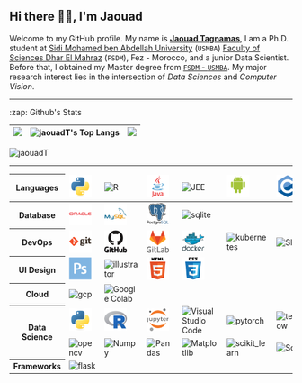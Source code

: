 
## Hi there 🤗👋, I'm Jaouad

Welcome to my GitHub profile. My name is [**Jaouad Tagnamas**](https://github.com/JaouadT/), I am a Ph.D. student at [Sidi Mohamed ben Abdellah University](http://www.usmba.ac.ma/) (`USMBA`) [Faculty of Sciences Dhar El Mahraz](http://www.fsdmfes.ac.ma/) (`FSDM`), Fez - Morocco, and a junior Data Scientist. Before that, I obtained my Master degree from [`FSDM` - `USMBA`](http://www.fsdmfes.ac.ma/). My major research interest lies in the intersection of *Data Sciences* and *Computer Vision*.
<!-- 
You can [contact me](jaouad.tagnamas@usmba.ac.ma) if you think we could work together on an article or a project, or if you have any question/remark. If you would like to get to know more about me and my projects, feel free to check out [my resume](https://drive.google.com/file/d/11Rcy_J3zfErbsgQcAbQGsLGP6zWf-wMf/view) or [my Portfolio  👨‍💻 ](https://m-elkhou.github.io/). -->

<hr>

<summary>:zap: Github's Stats </summary>

<!-- - 🔭 I’m currently working on ...
- 🌱 I’m currently learning ...
- 👯 I’m looking to collaborate on ...
- 🤔 I’m looking for help with ...
- 💬 Ask me about ...
- 📫 How to reach me: ...
- 😄 Pronouns: ...
- ⚡ Fun fact: ... -->

<table>
  <thead>
    <th><img src="https://github-readme-streak-stats.herokuapp.com/?user=jaouadT&theme=default"></th>
    <th><img src="https://github-readme-stats.vercel.app/api?username=jaouadT&show_icons=true" alt="jaouadT's Top Langs" /></th>
    <th><img src="https://github-readme-stats.vercel.app/api/top-langs/?username=jaouadT&layout=compact" /></th>
  </thead>
</table>

![jaouadT](https://komarev.com/ghpvc/?username=jaouadT)

---

<table>
  <thead>
    <th>Languages</th>
    <td><img src="https://github.com/devicons/devicon/blob/master/icons/python/python-original.svg" alt="python" width="40" height="40"/></td>
    <td><img src="assets/r.svg" alt="R" width="40" height="40"/></td>
    <td><img src="https://github.com/devicons/devicon/blob/master/icons/java/java-original-wordmark.svg" alt="java" width="40" height="40"/></td>
    <td><img src="assets/jee.svg" alt="JEE" width="60" height="40"/></td>
    <td><img src="https://github.com/devicons/devicon/blob/master/icons/android/android-original-wordmark.svg" alt="android" width="40" height="40"/></td>
    <td><img src="https://github.com/devicons/devicon/blob/master/icons/c/c-original.svg" alt="c" width="40" height="40"/></td>
    <td><img src="https://github.com/devicons/devicon/blob/master/icons/cplusplus/cplusplus-original.svg" alt="python" width="40" height="40"/></td>
    <td><img src="https://github.com/devicons/devicon/blob/master/icons/matlab/matlab-original.svg" alt="python" width="40" height="40"/></td>
    <td><img src="assets/arduino.svg" alt="Arduino" width="40" height="40"/></td>
    <td><img src="assets/raspberry-pi.svg" alt="raspberry-pi" width="40" height="40"/></td>
  </thead>
  <tr>
    <th>Database</th> 
    <td><img src="https://github.com/devicons/devicon/blob/master/icons/oracle/oracle-original.svg" alt="oracle" width="40" height="40"/></td>
    <td><img src="https://github.com/devicons/devicon/blob/master/icons/mysql/mysql-original-wordmark.svg" alt="mysql" width="40" height="40"/></td>
    <td><img src="https://github.com/devicons/devicon/blob/master/icons/postgresql/postgresql-original-wordmark.svg" alt="postgresql" width="40" height="40"/></td>
    <td><img src="https://www.vectorlogo.zone/logos/sqlite/sqlite-icon.svg" alt="sqlite" width="40" height="40"/></td>
  </tr>
   <tr>
    <th>DevOps</th>
     <td><img src="https://github.com/devicons/devicon/blob/master/icons/git/git-original-wordmark.svg" alt="git" width="40" height="40"/></td>
     <td><img src="https://github.com/devicons/devicon/blob/master/icons/github/github-original-wordmark.svg" alt="github" width="40" height="40"/></td>
     <td><img src="https://github.com/devicons/devicon/blob/master/icons/gitlab/gitlab-original-wordmark.svg" alt="gitlab" width="40" height="40"/></td>
     <td><img src="https://github.com/devicons/devicon/blob/master/icons/docker/docker-original-wordmark.svg" alt="Docker" width="40" height="40"/></td>
     <td><img src="https://www.vectorlogo.zone/logos/kubernetes/kubernetes-icon.svg" alt="kubernetes" width="40" height="40"/></td>
     <td><img src="assets/slack-new-logo.svg" alt="Slack" width="40" height="40"/></td>
  </tr>
  <tr>
    <th>UI Design</th>
    <td><img src="https://github.com/devicons/devicon/blob/master/icons/photoshop/photoshop-plain.svg" alt="photoshop" width="40" height="40"/></td>
    <td><img src="https://www.vectorlogo.zone/logos/adobe_illustrator/adobe_illustrator-icon.svg" alt="illustrator" width="40" height="40"/></td>
    <td><img src="https://github.com/devicons/devicon/blob/master/icons/html5/html5-original-wordmark.svg" alt="html5" width="40" height="40"/> </td>
    <td><img src="https://github.com/devicons/devicon/blob/master/icons/css3/css3-original-wordmark.svg" alt="css3" width="40" height="40"/> </td>
  </tr>
  <tr>
    <th>Cloud</th>
     <td><img src="https://www.vectorlogo.zone/logos/google_cloud/google_cloud-icon.svg" alt="gcp" width="40" height="40"/> </td>
     <td><img src="assets/colab.png" alt="Google Colab" width="60" height="40"/> </td>    
  </tr>
  <tr> 
    <th rowspan="2">Data Science</th>
    <td><img src="https://github.com/devicons/devicon/blob/master/icons/python/python-original.svg" alt="python" width="40" height="40"/></td>
    <td><img src="https://github.com/devicons/devicon/blob/master/icons/r/r-original.svg" alt="r" width="40" height="40"/></td>
    <td><img src="https://github.com/devicons/devicon/blob/master/icons/jupyter/jupyter-original-wordmark.svg" alt="jupyter" width="40" height="40"/></td>
    <td><img src="assets/vs_code.png" alt="Visual Studio Code" width="40" height="40"/></td>
    <td><img src="https://www.vectorlogo.zone/logos/pytorch/pytorch-icon.svg" alt="pytorch" width="40" height="40"/></td> 
    <td><img src="https://www.vectorlogo.zone/logos/tensorflow/tensorflow-icon.svg" alt="tensorflow" width="40" height="40"/></td>
    <td><img src="assets/keras.svg.png" alt="Keras" width="40" height="40"/></td>
    </tr><tr>
    <td><img src="https://www.vectorlogo.zone/logos/opencv/opencv-icon.svg" alt="opencv" width="40" height="40"/></td>
    <td><img src="https://www.vectorlogo.zone/logos/numpy/numpy-icon.svg" alt="Numpy" width="40" height="40"/></td> 
    <td><img src="assets/pandas.svg" alt="Pandas" width="60" height="40"/></td> 
    <td><img src="https://raw.githubusercontent.com/valohai/ml-logos/master/matplotlib.svg" alt="Matplotlib" width="60" height="40"/></td> 
    <td><img src="assets/scikit_learn.svg" alt="scikit_learn" width="60" height="40"/></td> 
    <td><img src="https://raw.githubusercontent.com/valohai/ml-logos/master/scipy.svg" alt="SciPy" width="40" height="40"/></td> 
    <td><img src="assets/tensorboard-logo-social.png" alt="Tensorboard" width="70" height="40"/></td>
    <td><img src="assets/detectron.svg" alt="Detectron2" width="70" height="40"/></td>
  </tr>
  <tr>
    <th>Frameworks</th>
    <td><img src="https://www.vectorlogo.zone/logos/pocoo_flask/pocoo_flask-icon.svg" alt="flask" width="40" height="40"/></td>
  </tr>
</table>

